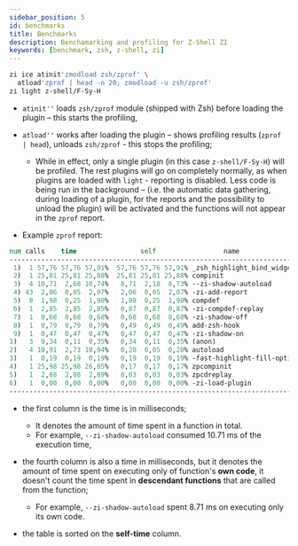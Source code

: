 ```yaml
---
sidebar_position: 5
id: benchmarks
title: Benchmarks
description: Benchamarking and profiling for Z-Shell ZI
keywords: [benchmark, zsh, z-shell, zi]
---
```


```zsh
zi ice atinit'zmodload zsh/zprof' \
  atload'zprof | head -n 20; zmodload -u zsh/zprof'
zi light z-shell/F-Sy-H
```

- `atinit''` loads `zsh/zprof` module (shipped with Zsh) before loading the plugin – this starts the profiling,
- `atload''` works after loading the plugin – shows profiling results (`zprof | head`), unloads `zsh/zprof` - this stops the profiling;

  - While in effect, only a single plugin (in this case `z-shell/F-Sy-H`) will be profiled.
    The rest plugins will go on completely normally, as when plugins are loaded with `light` - reporting is disabled.
    Less code is being run in the background – (i.e. the automatic data gathering, during loading of a plugin,
    for the reports and the possibility to unload the plugin) will be activated and the functions will not appear in the `zprof` report.

- Example `zprof` report:

```Systemverilog
num calls    time                self                 name
---------------------------------------------------------------------------
 1)  1 57,76 57,76 57,91%  57,76 57,76 57,91% _zsh_highlight_bind_widgets
 2)  1 25,81 25,81 25,88%  25,81 25,81 25,88% compinit
 3)  4 10,71  2,68 10,74%   8,71  2,18  8,73% --zi-shadow-autoload
 4) 43  2,06  0,05  2,07%   2,06  0,05  2,07% -zi-add-report
 5)  8  1,98  0,25  1,98%   1,98  0,25  1,98% compdef
 6)  1  2,85  2,85  2,85%   0,87  0,87  0,87% -zi-compdef-replay
 7)  1  0,68  0,68  0,68%   0,68  0,68  0,68% -zi-shadow-off
 8)  1  0,79  0,79  0,79%   0,49  0,49  0,49% add-zsh-hook
 9)  1  0,47  0,47  0,47%   0,47  0,47  0,47% -zi-shadow-on
1)   3  0,34  0,11  0,35%   0,34  0,11  0,35% (anon)
2)   4 10,91  2,73 10,94%   0,20  0,05  0,20% autoload
3)   1  0,19  0,19  0,19%   0,19  0,19  0,19% -fast-highlight-fill-option-variables
4)   1 25,98 25,98 26,05%   0,17  0,17  0,17% zpcompinit
5)   1  2,88  2,88  2,89%   0,03  0,03  0,03% zpcdreplay
6)   1  0,00  0,00  0,00%   0,00  0,00  0,00% -zi-load-plugin
-----------------------------------------------------------------------------------
```

- the first column is the time is in milliseconds;
  - It denotes the amount of time spent in a function in total.
  - For example, `--zi-shadow-autoload` consumed 10.71 ms of the execution time,

- the fourth column is also a time in milliseconds, but it denotes the amount of time spent on executing only of function's **own code**,
  it doesn't count the time spent in **descendant functions** that are called from the function;
  - For example, `--zi-shadow-autoload` spent 8.71 ms on executing only its own code.

- the table is sorted on the **self-time** column.
